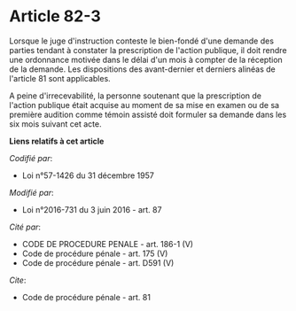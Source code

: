 # Article 82-3

Lorsque le juge d'instruction conteste le bien-fondé d'une demande des parties tendant à constater la prescription de
l'action publique, il doit rendre une ordonnance motivée dans le délai d'un mois à compter de la réception de la demande. Les
dispositions des avant-dernier et derniers alinéas de l'article 81 sont applicables.

A peine d'irrecevabilité, la personne soutenant que la prescription de l'action publique était acquise au moment de sa mise
en examen ou de sa première audition comme témoin assisté doit formuler sa demande dans les six mois suivant cet acte.

**Liens relatifs à cet article**

_Codifié par_:

  - Loi n°57-1426 du 31 décembre 1957

_Modifié par_:

  - Loi n°2016-731 du 3 juin 2016 - art. 87

_Cité par_:

  - CODE DE PROCEDURE PENALE - art. 186-1 (V)
  - Code de procédure pénale - art. 175 (V)
  - Code de procédure pénale - art. D591 (V)

_Cite_:

  - Code de procédure pénale - art. 81
